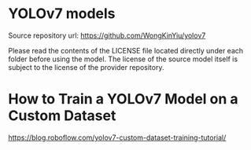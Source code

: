 # YOLOv7 models

Source repository url: https://github.com/WongKinYiu/yolov7

Please read the contents of the LICENSE file located directly under each folder before using the model. The license of the source model itself is subject to the license of the provider repository.

# How to Train a YOLOv7 Model on a Custom Dataset
https://blog.roboflow.com/yolov7-custom-dataset-training-tutorial/
